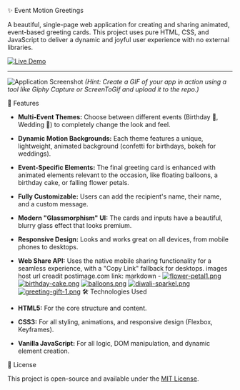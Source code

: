  ✨ Event Motion Greetings

A beautiful, single-page web application for creating and sharing animated, event-based greeting cards. This project uses pure HTML, CSS, and JavaScript to deliver a dynamic and joyful user experience with no external libraries.

[![Live Demo](https://img.shields.io/badge/Live-Demo-brightgreen?style=for-the-badge&logo=vercel)]([LINK_TO_YOUR_LIVE_DEMO_HERE])

---

![Application Screenshot]([LINK_TO_A_SCREENSHOT_OR_GIF_OF_YOUR_APP_HERE])
*(Hint: Create a GIF of your app in action using a tool like Giphy Capture or ScreenToGif and upload it to the repo.)*

 🌟 Features

-   **Multi-Event Themes:** Choose between different events (Birthday 🎂, Wedding 💍) to completely change the look and feel.
-   **Dynamic Motion Backgrounds:** Each theme features a unique, lightweight, animated background (confetti for birthdays, bokeh for weddings).
-   **Event-Specific Elements:** The final greeting card is enhanced with animated elements relevant to the occasion, like floating balloons, a birthday cake, or falling flower petals.
-   **Fully Customizable:** Users can add the recipient's name, their name, and a custom message.
-   **Modern "Glassmorphism" UI:** The cards and inputs have a beautiful, blurry glass effect that looks premium.
-   **Responsive Design:** Looks and works great on all devices, from mobile phones to desktops.
-   **Web Share API:** Uses the native mobile sharing functionality for a seamless experience, with a "Copy Link" fallback for desktops.
 images host url creadit postimage.com
link: markdown - [![flower-petal1.png](https://i.postimg.cc/g0ysyzCq/flower-petal1.png)](https://postimg.cc/yJd0sHYk)
[![birthday-cake.png](https://i.postimg.cc/JhDYj5pN/birthday-cake.png)](https://postimg.cc/942BhZ50)
[![balloons.png](https://i.postimg.cc/zXPfxTwm/balloons.png)](https://postimg.cc/sv7yXQ0K)
[![diwali-sparkel.png](https://i.postimg.cc/m256VJMq/diwali-sparkel.png)](https://postimg.cc/0b7fytVd)
[![greeting-gift-1.png](https://i.postimg.cc/ydRvQ8h4/greeting-gift-1.png)](https://postimg.cc/MMW7Xxrd)
 🛠️ Technologies Used

-   **HTML5:** For the core structure and content.
-   **CSS3:** For all styling, animations, and responsive design (Flexbox, Keyframes).
-   **Vanilla JavaScript:** For all logic, DOM manipulation, and dynamic element creation.


 📜 License


This project is open-source and available under the [MIT License](LICENSE).

